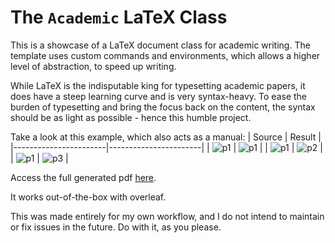 # The `Academic` LaTeX Class
This is a showcase of a LaTeX document class for academic writing. The template uses custom commands and environments, which allows a higher level of abstraction, to speed up writing.

While LaTeX is the indisputable king for typesetting academic papers, it does have a steep learning curve and is very syntax-heavy. To ease the burden of typesetting and bring the focus back on the content, the syntax should be as light as possible - hence this humble project.

Take a look at this example, which also acts as a manual:
| Source                | Result                |
|-----------------------|-----------------------|
| ![p1](figures/s1.png) | ![p1](figures/p1.png) |
| ![p1](figures/s2.png) | ![p2](figures/p2.png) |
| ![p1](figures/s3.png) | ![p3](figures/p3.png) |

Access the full generated pdf [here](main.pdf).

It works out-of-the-box with overleaf.

This was made entirely for my own workflow, and I do not intend to maintain or fix issues in the future. Do with it, as you please.
